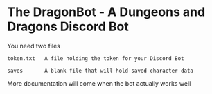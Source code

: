 # The DragonBot - A Dungeons and Dragons Discord Bot

You need two files 
```
token.txt	A file holding the token for your Discord Bot

saves		A blank file that will hold saved character data
```

More documentation will come when the bot actually works well 
